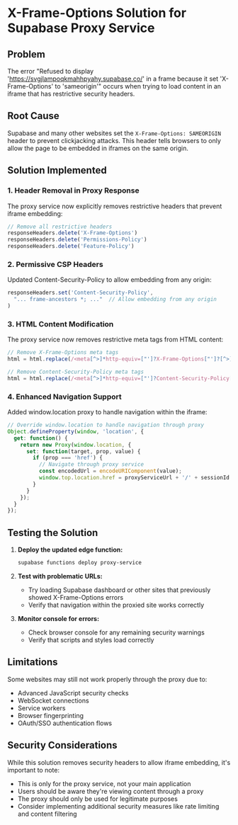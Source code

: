 # X-Frame-Options Solution for Supabase Proxy Service

## Problem
The error "Refused to display 'https://svgjlampoqkmahhpyahy.supabase.co/' in a frame because it set 'X-Frame-Options' to 'sameorigin'" occurs when trying to load content in an iframe that has restrictive security headers.

## Root Cause
Supabase and many other websites set the `X-Frame-Options: SAMEORIGIN` header to prevent clickjacking attacks. This header tells browsers to only allow the page to be embedded in iframes on the same origin.

## Solution Implemented

### 1. **Header Removal in Proxy Response**
The proxy service now explicitly removes restrictive headers that prevent iframe embedding:

```typescript
// Remove all restrictive headers
responseHeaders.delete('X-Frame-Options')
responseHeaders.delete('Permissions-Policy')
responseHeaders.delete('Feature-Policy')
```

### 2. **Permissive CSP Headers**
Updated Content-Security-Policy to allow embedding from any origin:

```typescript
responseHeaders.set('Content-Security-Policy', 
  "... frame-ancestors *; ..."  // Allow embedding from any origin
)
```

### 3. **HTML Content Modification**
The proxy service now removes restrictive meta tags from HTML content:

```typescript
// Remove X-Frame-Options meta tags
html = html.replace(/<meta[^>]*http-equiv=["']?X-Frame-Options["']?[^>]*>/gi, '')

// Remove Content-Security-Policy meta tags
html = html.replace(/<meta[^>]*http-equiv=["']?Content-Security-Policy["']?[^>]*>/gi, '')
```

### 4. **Enhanced Navigation Support**
Added window.location proxy to handle navigation within the iframe:

```javascript
// Override window.location to handle navigation through proxy
Object.defineProperty(window, 'location', {
  get: function() {
    return new Proxy(window.location, {
      set: function(target, prop, value) {
        if (prop === 'href') {
          // Navigate through proxy service
          const encodedUrl = encodeURIComponent(value);
          window.top.location.href = proxyServiceUrl + '/' + sessionId + '/' + encodedUrl;
        }
      }
    });
  }
});
```

## Testing the Solution

1. **Deploy the updated edge function:**
   ```bash
   supabase functions deploy proxy-service
   ```

2. **Test with problematic URLs:**
   - Try loading Supabase dashboard or other sites that previously showed X-Frame-Options errors
   - Verify that navigation within the proxied site works correctly

3. **Monitor console for errors:**
   - Check browser console for any remaining security warnings
   - Verify that scripts and styles load correctly

## Limitations

Some websites may still not work properly through the proxy due to:
- Advanced JavaScript security checks
- WebSocket connections
- Service workers
- Browser fingerprinting
- OAuth/SSO authentication flows

## Security Considerations

While this solution removes security headers to allow iframe embedding, it's important to note:
- This is only for the proxy service, not your main application
- Users should be aware they're viewing content through a proxy
- The proxy should only be used for legitimate purposes
- Consider implementing additional security measures like rate limiting and content filtering 